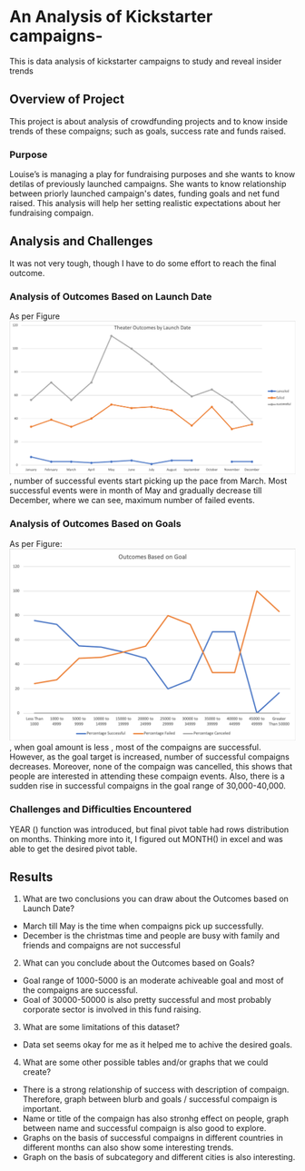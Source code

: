 # An Analysis of Kickstarter campaigns-
This is data analysis of kickstarter campaigns to study and reveal insider trends

## Overview of Project
This project is about analysis of crowdfunding projects and to know inside trends of these compaigns; such as goals, success rate and funds raised. 

### Purpose
Louise’s is managing a play for  fundraising purposes and she wants to know detilas of previously launched campaigns. 
She wants to know relationship between priorly launched campaign's dates, funding goals and net fund raised.  This analysis will help her setting realistic expectations about her fundraising compaign.

## Analysis and Challenges
It was not very tough, though I have to do some effort to reach the final outcome. 

### Analysis of Outcomes Based on Launch Date
As per Figure ![Theater_Outcomes_vs_Launch](https://github.com/FatimaJHussain/kickstarter-analysis-/blob/main/Theater_Outcomes_vs_Launch.png), number of successful events start picking up the pace from March. Most successful events were in month of May  and gradually decrease till December, where we can see, maximum number of failed events.

### Analysis of Outcomes Based on Goals
As per Figure: ![Outcomes_vs_Goals](https://github.com/FatimaJHussain/kickstarter-analysis-/blob/main/Outcomes_vs_Goals.png), when goal amount is less , most of the compaigns are successful. However, as the goal target is increased, number of successful compaigns decreases. Moreover, none of the compaign was cancelled, this shows that people are interested in attending these compaign events.  Also, there is a sudden rise in successful compaigns in the goal range of 30,000-40,000.

### Challenges and Difficulties Encountered
YEAR () function was introduced, but final pivot table had rows distribution on months. Thinking more into it, I figured out MONTH() in excel and was able to get the desired pivot table. 

## Results
1) What are two conclusions you can draw about the Outcomes based on Launch Date?
 * March till May is the time when compaigns pick up successfully.
 * December is the christmas time and people are busy with family and friends and compaigns are not successful
2) What can you conclude about the Outcomes based on Goals?
* Goal range of 1000-5000 is an moderate achiveable goal and most of the compaigns are successful. 
* Goal of 30000-50000 is also pretty successful and most probably corporate sector is involved in this fund raising.

3) What are some limitations of this dataset?
* Data set seems okay for me as it helped me to achive the desired goals.
4) What are some other possible tables and/or graphs that we could create?
* There is a strong relationship of success with description of compaign. Therefore, graph between blurb and goals / successful compaign is important.
* Name or title of the compaign has also stronhg effect on people, graph between name and successful compaign is also good to explore. 
* Graphs on the basis of successful compaigns in different countries in different months can also show some interesting trends. 
* Graph on the basis of subcategory and different cities is also interesting.
